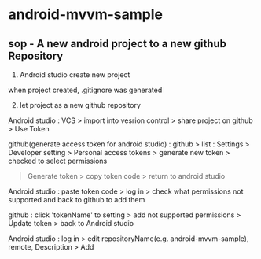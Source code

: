 # android-mvvm-sample


## sop - A new android project to a new github Repository

1. Android studio create new project
 
 when project created, .gitignore was generated

2. let project as a new github repository

Android studio : VCS > import into vesrion control > share project on github > Use Token

github(generate access token for android studio) :
 github > list : Settings > Developer setting > Personal access tokens > generate new token > checked to select permissions
  > Generate token > copy token code > return to android studio

Android studio : paste token code > log in > check what permissions not supported and back to github to add them

github : click 'tokenName' to setting > add not supported permissions > Update token > back to Android studio

Android studio : log in > edit repositoryName(e.g. android-mvvm-sample), remote, Description > Add

